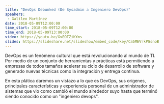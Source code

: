 ```yaml
---
title: "DevOps Debunked (De Sysadmin a Ingeniero DevOps)"
speakers:
 - Galileo Martínez
date: 2018-05-09T12:00:00
time_start: 2018-05-09T12:00:00
time_end: 2018-05-09T13:00:00
video: https://youtu.be/GvEOTZiKYms
slides: https://slideshare.net/slideshow/embed_code/key/Ca5MEVrkPGsnoB
---
```


<p>DevOps es un fenómeno cultural que está revolucionando al mundo de TI. Por medio de un conjunto de herramientas y prácticas está permitiendo a empresas de todos tamaños acelerar su ciclo de desarrollo de software y generado nuevas técnicas como la integración y entrega continua.</p>

<p>En esta plática daremos un vistazo a lo que es DevOps, sus orígenes, principales características y experiencia personal de un administrador de sistemas que vio como cambió el mundo alrededor suyo hasta que terminó siendo conocido como un "ingeniero devops".</p>